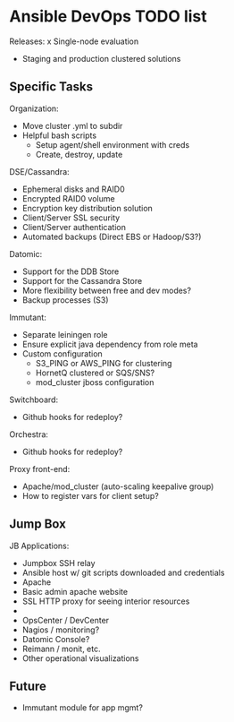 # Ansible DevOps TODO list

Releases:
x Single-node evaluation
- Staging and production clustered solutions

## Specific Tasks

Organization:

- Move cluster .yml to subdir
- Helpful bash scripts
  - Setup agent/shell environment with creds
  - Create, destroy, update

DSE/Cassandra:

- Ephemeral disks and RAID0
- Encrypted RAID0 volume
- Encryption key distribution solution
- Client/Server SSL security
- Client/Server authentication
- Automated backups (Direct EBS or Hadoop/S3?)

Datomic:

- Support for the DDB Store
- Support for the Cassandra Store
- More flexibility between free and dev modes?
- Backup processes (S3)

Immutant:

- Separate leiningen role
- Ensure explicit java dependency from role meta
- Custom configuration
  - S3_PING or AWS_PING for clustering
  - HornetQ clustered or SQS/SNS?
  - mod_cluster jboss configuration

Switchboard:

- Github hooks for redeploy?

Orchestra:

- Github hooks for redeploy?

Proxy front-end:

- Apache/mod_cluster (auto-scaling keepalive group)
- How to register vars for client setup?


## Jump Box

JB Applications:

- Jumpbox SSH relay
- Ansible host w/ git scripts downloaded and credentials
- Apache
- Basic admin apache website
- SSL HTTP proxy for seeing interior resources
- 
- OpsCenter / DevCenter
- Nagios / monitoring?
- Datomic Console?
- Reimann / monit, etc.
- Other operational visualizations

## Future

- Immutant module for app mgmt?

